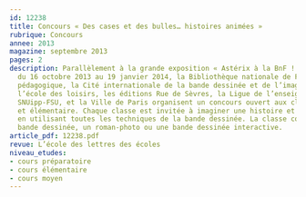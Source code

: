 ```yaml
---
id: 12238
title: Concours « Des cases et des bulles… histoires animées »
rubrique: Concours
annee: 2013
magazine: septembre 2013
pages: 2
description: Parallèlement à la grande exposition « Astérix à la BnF ! » qui se tiendra
  du 16 octobre 2013 au 19 janvier 2014, la Bibliothèque nationale de France, le Café
  pédagogique, la Cité internationale de la bande dessinée et de l’image, les éditions
  l’école des loisirs, les éditions Rue de Sèvres, la Ligue de l’enseignement, le
  SNUipp-FSU, et la Ville de Paris organisent un concours ouvert aux classes de maternelle
  et élémentaire. Chaque classe est invitée à imaginer une histoire et à l’animer
  en utilisant toutes les techniques de la bande dessinée. La classe concevra une
  bande dessinée, un roman-photo ou une bande dessinée interactive.
article_pdf: 12238.pdf
revue: L’école des lettres des écoles
niveau_etudes:
- cours préparatoire
- cours élémentaire
- cours moyen
---
```

